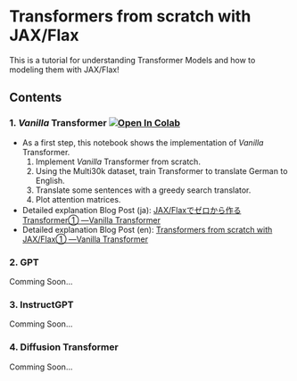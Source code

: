 # Transformers from scratch with JAX/Flax
 This is a tutorial for understanding Transformer Models and how to modeling them with JAX/Flax!
 
## Contents
### 1. *Vanilla* Transformer [![Open In Colab](https://colab.research.google.com/assets/colab-badge.svg)](https://colab.research.google.com/github/kenkenpa2126/Transformers_from_scratch_with_JAX-Flax/blob/main/VanillaTransformer/VanillaTransformer.ipynb) 
  - As a first step, this notebook shows the implementation of *Vanilla* Transformer. 
    1. Implement *Vanilla* Transformer from scratch.
    1. Using the Multi30k dataset, train Transformer to translate German to English.
    1. Translate some sentences with a greedy search translator.
    1. Plot attention matrices.
  - Detailed explanation Blog Post (ja): [JAX/Flaxでゼロから作るTransformer① ―Vanilla Transformer](https://t.co/SGusJDfmil)
  - Detailed explanation Blog Post (en): [Transformers from scratch with JAX/Flax① ―Vanilla Transformer](https://izmyon.hatenablog.com/entry/2023/03/13/222823)

### 2. GPT
Comming Soon...

### 3. InstructGPT
Comming Soon...

### 4. Diffusion Transformer
Comming Soon...
